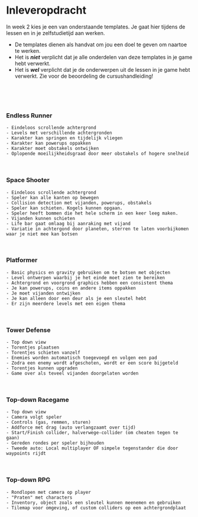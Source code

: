 # Inleveropdracht

In week 2 kies je een van onderstaande templates. Je gaat hier tijdens de lessen en in je zelfstudietijd aan werken. 

- De templates dienen als handvat om jou een doel te geven om naartoe te werken.
- Het is ***niet*** verplicht dat je alle onderdelen van deze templates in je game hebt verwerkt.
- Het is ***wel*** verplicht dat je de onderwerpen uit de lessen in je game hebt verwerkt. Zie voor de beoordeling de cursushandleiding!

<br>
<br>
<Br>

### Endless Runner
    - Eindeloos scrollende achtergrond
    - Levels met verschillende achtergronden
    - Karakter kan springen en tijdelijk vliegen
    - Karakter kan powerups oppakken
    - Karakter moet obstakels ontwijken
    - Oplopende moeilijkheidsgraad door meer obstakels of hogere snelheid

<Br>

### Space Shooter
    - Eindeloos scrollende achtergrond
    - Speler kan alle kanten op bewegen
    - Collision detection met vijanden, powerups, obstakels
    - Speler kan schieten. Kogels kunnen opgaan.
    - Speler heeft bommen die het hele scherm in een keer leeg maken.
    - Vijanden kunnen schieten
    - Life bar gaat omlaag bij aanraking met vijand
    - Variatie in achtergond door planeten, sterren te laten voorbijkomen waar je niet mee kan botsen

<br>

### Platformer
    - Basic physics en gravity gebruiken om te botsen met objecten
    - Level ontwerpen waarbij je het einde moet zien te bereiken
    - Achtergrond en voorgrond graphics hebben een consistent thema
    - Je kan powerups, coins en andere items oppakken
    - Je moet vijanden ontwijken
    - Je kan alleen door een deur als je een sleutel hebt
    - Er zijn meerdere levels met een eigen thema

<br/>

### Tower Defense
    - Top down view
    - Torentjes plaatsen
    - Torentjes schieten vanzelf
    - Enemies worden automatisch toegevoegd en volgen een pad
    - Zodra een enemy wordt afgeschoten, wordt er een score bijgeteld
    - Torentjes kunnen upgraden
    - Game over als teveel vijanden doorgelaten worden
    
<br/>
    
### Top-down Racegame
    - Top down view
    - Camera volgt speler
    - Controls (gas, remmen, sturen)
    - Addforce met drag (auto verlangzaamt over tijd)
    - Start/Finish collider, halverwege-collider (om cheaten tegen te gaan)
    - Gereden rondes per speler bijhouden
    - Tweede auto: Local multiplayer OF simpele tegenstander die door waypoints rijdt
    
<br/>

### Top-down RPG
    - Rondlopen met camera op player
    - "Praten" met characters
    - Inventory, object zoals een sleutel kunnen meenemen en gebruiken
    - Tilemap voor omgeving, of custom colliders op een achtergrondplaat
